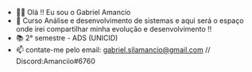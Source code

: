 - 🧔🏽 Olá !! Eu sou o Gabriel Amancio
- 🌱 Curso Análise e desenvolvimento de sistemas e aqui será o espaço onde irei compartilhar minha evolução e desenvolvimento !!
- 📚 2° semestre - ADS (UNICID)
- 📫 contate-me pelo email: gabriel.silamancio@gmail.com // Discord:Amanciio#6760

